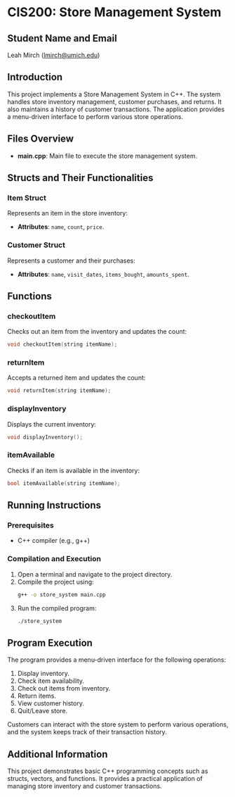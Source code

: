 
# CIS200: Store Management System

## Student Name and Email
Leah Mirch (lmirch@umich.edu)

## Introduction
This project implements a Store Management System in C++. The system handles store inventory management, customer purchases, and returns. It also maintains a history of customer transactions. The application provides a menu-driven interface to perform various store operations.

## Files Overview
- **main.cpp**: Main file to execute the store management system.

## Structs and Their Functionalities

### Item Struct
Represents an item in the store inventory:
- **Attributes**: `name`, `count`, `price`.

### Customer Struct
Represents a customer and their purchases:
- **Attributes**: `name`, `visit_dates`, `items_bought`, `amounts_spent`.

## Functions

### checkoutItem
Checks out an item from the inventory and updates the count:
```cpp
void checkoutItem(string itemName);
```

### returnItem
Accepts a returned item and updates the count:
```cpp
void returnItem(string itemName);
```

### displayInventory
Displays the current inventory:
```cpp
void displayInventory();
```

### itemAvailable
Checks if an item is available in the inventory:
```cpp
bool itemAvailable(string itemName);
```

## Running Instructions
### Prerequisites
- C++ compiler (e.g., g++)

### Compilation and Execution
1. Open a terminal and navigate to the project directory.
2. Compile the project using:
   ```bash
   g++ -o store_system main.cpp
   ```
3. Run the compiled program:
   ```bash
   ./store_system
   ```

## Program Execution
The program provides a menu-driven interface for the following operations:
1. Display inventory.
2. Check item availability.
3. Check out items from inventory.
4. Return items.
5. View customer history.
6. Quit/Leave store.

Customers can interact with the store system to perform various operations, and the system keeps track of their transaction history.

## Additional Information
This project demonstrates basic C++ programming concepts such as structs, vectors, and functions. It provides a practical application of managing store inventory and customer transactions.

